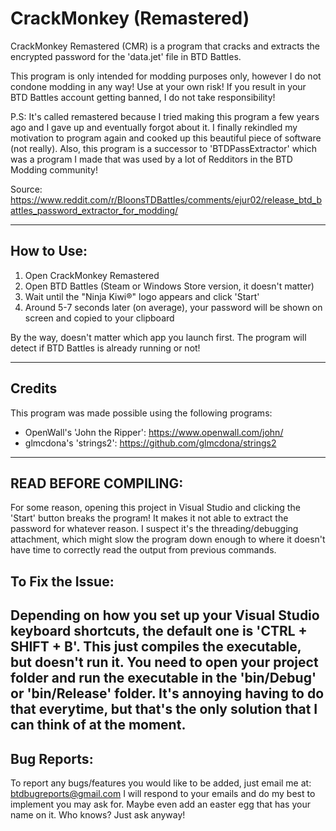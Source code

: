 # CrackMonkey (Remastered)

CrackMonkey Remastered (CMR) is a program that cracks and extracts the encrypted password for the 'data.jet' file in BTD Battles.

This program is only intended for modding purposes only, however I do not condone modding in any way! Use at your own risk!
If you result in your BTD Battles account getting banned, I do not take responsibility!


P.S: It's called remastered because I tried making this program a few years ago and I gave up and eventually forgot about it. I finally rekindled my motivation to program again and cooked up this beautiful piece of software (not really).
Also, this program is a successor to 'BTDPassExtractor' which was a program I made that was used by a lot of Redditors in the BTD Modding community!

Source: https://www.reddit.com/r/BloonsTDBattles/comments/ejur02/release_btd_battles_password_extractor_for_modding/

-----------------------------------------------------------------------------------------------------------------------------
## How to Use:
1. Open CrackMonkey Remastered
2. Open BTD Battles (Steam or Windows Store version, it doesn't matter)
3. Wait until the "Ninja Kiwi®" logo appears and click 'Start'
4. Around 5-7 seconds later (on average), your password will be shown on screen and copied to your clipboard

By the way, doesn't matter which app you launch first. The program will detect if BTD Battles is already running or not!

-----------------------------------------------------------------------------------------------------------------------------
## Credits
This program was made possible using the following programs:
* OpenWall's 'John the Ripper': https://www.openwall.com/john/
* glmcdona's 'strings2': https://github.com/glmcdona/strings2

-----------------------------------------------------------------------------------------------------------------------------
## READ BEFORE COMPILING:
For some reason, opening this project in Visual Studio and clicking the 'Start' button breaks the program!
It makes it not able to extract the password for whatever reason. I suspect it's the threading/debugging attachment, which might slow the program down enough to where it doesn't have time to correctly read the output from previous commands.

## To Fix the Issue:
Depending on how you set up your Visual Studio keyboard shortcuts, the default one is 'CTRL + SHIFT + B'. This just compiles 
the executable, but doesn't run it. You need to open your project folder and run the executable in the 'bin/Debug' or 'bin/Release' folder. It's annoying having to do that everytime, but that's the only solution
that I can think of at the moment.
-----------------------------------------------------------------------------------------------------------------------------
## Bug Reports:
To report any bugs/features you would like to be added, just email me at: btdbugreports@gmail.com
I will respond to your emails and do my best to implement you may ask for. Maybe even add an easter egg that has your name on it. Who knows? Just ask anyway!
